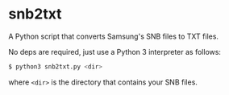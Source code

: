 # snb2txt

A Python script that converts Samsung's SNB files to TXT files.

No deps are required, just use a Python 3 interpreter as follows:

```bash
$ python3 snb2txt.py <dir>

```

where `<dir>` is the directory that contains your SNB files.
